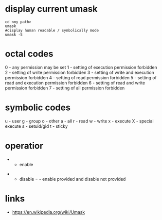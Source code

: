 # display current umask

```
cd <my path>
umask
#display human readable / symbolically mode
umask -S
```

# octal codes

0   -   any permission may be set
1   -   setting of execution permission forbidden
2   -   setting of write permission forbidden
3   -   setting of write and execution permission forbidden
4   -   setting of read permission forbidden
5   -   setting of read and execution permission forbidden
6   -   setting of read and write permission forbidden
7   -   setting of all permission forbidden

# symbolic codes

u   -   user
g   -   group
o   -   other
a   -   all
r   -   read
w   -   write
x   -   execute
X   -   special execute
s   -   setuid/gid
t   -   sticky

# operatior

+   -   enable
-   -   disable
=   -   enable provided and disable not provided

# links

* https://en.wikipedia.org/wiki/Umask
